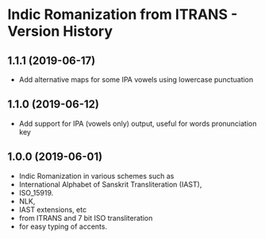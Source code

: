 Indic Romanization from ITRANS - Version History
===========================

1.1.1 (2019-06-17)
----------------
* Add alternative maps for some IPA vowels using lowercase punctuation

1.1.0 (2019-06-12)
----------------
* Add support for IPA (vowels only) output, useful for words pronunciation key

1.0.0 (2019-06-01)
----------------
* Indic Romanization in various schemes such as 
* International Alphabet of Sanskrit Transliteration (IAST),
* ISO_15919.
* NLK,
* IAST extensions, etc
* from ITRANS and 7 bit ISO transliteration 
* for easy typing of accents.


